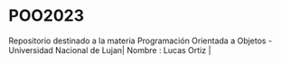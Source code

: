 # POO2023
Repositorio destinado a la materia Programación Orientada a Objetos - Universidad Nacional de Lujan|
Nombre : Lucas Ortiz | 

